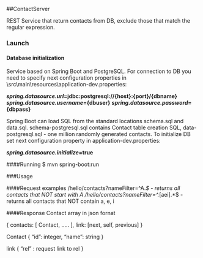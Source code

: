 ##ContactServer

REST Service that return contacts from DB, exclude those that match the regular expression.

### Launch

#### Database initialization
Service based on Spring Boot and PostgreSQL. For connection to DB you need to specify next configuration properties in \src\main\resources\application-dev.properties:

**_spring.datasource.url_=jdbc:postgresql://{host}:{port}/{dbname}**
**_spring.datasource.username_={dbuser}**
**_spring.datasource.password_={dbpass}**

Spring Boot can load SQL from the standard locations schema.sql and data.sql. 
schema-postgresql.sql contains Contact table creation SQL, data-postgresql.sql - one million randomly generated contacts.
To initialize DB set next configuration property in application-dev.properties:

**_spring.datasource.initialize_=true**

####Running
$ mvn spring-boot:run

###Usage

####Request examples
/hello/contacts?nameFilter=^A.*$ - returns all contacts that NOT start with A 
/hello/contacts?nameFilter=^.*[aei].*$ - returns all contacts that NOT contain a, e, i

####Response
Contact array in json fornat

{
	contacts: [ Contact, ..... ],
	link: [next, self, previous]
}


Contact
{
	“id”: integer,
 	“name”: string
}

link
{
	“rel” : request link to rel
}

